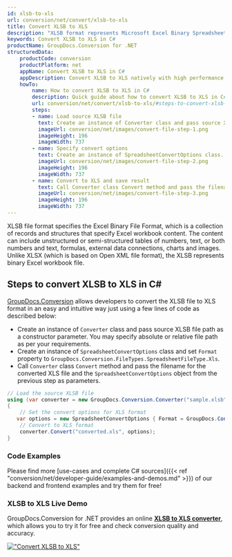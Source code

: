 ```yaml
---
id: xlsb-to-xls
url: conversion/net/convert/xlsb-to-xls
title: Convert XLSB to XLS
description: "XLSB format represents Microsoft Excel Binary Spreadsheet File with .xlsb extension. Learn how to convert XLSB to XLS file programmatically in C# language using GroupDocs.Conversion for .NET library."
keywords: Convert XLSB to XLS in C#
productName: GroupDocs.Conversion for .NET
structuredData:
    productCode: conversion
    productPlatform: net
    appName: Convert XLSB to XLS in C#
    appDescription: Convert XLSB to XLS natively with high performance using C# language and server side GroupDocs.Conversion for .NET APIs, without the use of any software like Microsoft or Open Office.
    howTo:
        name: How to convert XLSB to XLS in C# 
        description: Quick guide about how to convert XLSB to XLS in C# with high performance and accuracy.
        url: conversion/net/convert/xlsb-to-xls/#steps-to-convert-xlsb-to-xls-in-c
        steps:
        - name: Load source XLSB file 
          text: Create an instance of Converter class and pass source XLSB file path as a constructor parameter. You may specify absolute or relative file path as per your requirements. 
          imageUrl: conversion/net/images/convert-file-step-1.png
          imageHeight: 196
          imageWidth: 737
        - name: Specify convert options 
          text: Create an instance of SpreadsheetConvertOptions class.
          imageUrl: conversion/net/images/convert-file-step-2.png
          imageHeight: 196
          imageWidth: 737
        - name: Convert to XLS and save result 
          text: Call Converter class Convert method and pass the filename for the converted HTML file and the SpreadsheetConvertOptions object from the previous step as parameters.
          imageUrl: conversion/net/images/convert-file-step-3.png
          imageHeight: 196
          imageWidth: 737
---
```


XLSB file format specifies the Excel Binary File Format, which is a collection of records and structures that specify Excel workbook content. The content can include unstructured or semi-structured tables of numbers, text, or both numbers and text, formulas, external data connections, charts and images. Unlike XLSX (which is based on Open XML file format), the XLSB represents binary Excel workbook file.

## Steps to convert XLSB to XLS in C#

[GroupDocs.Conversion](https://products.groupdocs.com/conversion/net) allows developers to convert the XLSB file to XLS format in an easy and intuitive way just using a few lines of code as described below:

* Create an instance of `Converter` class and pass source XLSB file path as a constructor parameter. You may specify absolute or relative file path as per your requirements. 
* Create an instance of `SpreadsheetConvertOptions` class and set `Format` property to `GroupDocs.Conversion.FileTypes.SpreadsheetFileType.Xls`.
* Call `Converter` class `Convert` method and pass the filename for the converted XLS file and the `SpreadsheetConvertOptions` object from the previous step as parameters.

```csharp
// Load the source XLSB file
using (var converter = new GroupDocs.Conversion.Converter("sample.xlsb"))
{
    // Set the convert options for XLS format
   var options = new SpreadsheetConvertOptions { Format = GroupDocs.Conversion.FileTypes.SpreadsheetFileType.Xls };
    // Convert to XLS format
    converter.Convert("converted.xls", options);
}
```

### Code Examples

Please find more [use-cases and complete C# sources]({{< ref "conversion/net/developer-guide/examples-and-demos.md" >}}) of our backend and frontend examples and try them for free!

### XLSB to XLS Live Demo

GroupDocs.Conversion for .NET provides an online [**XLSB to XLS converter**](https://products.groupdocs.app/conversion/xlsb-to-xls), which allows you to try it for free and check conversion quality and accuracy.

[!["Convert XLSB to XLS"](conversion/net/images/convert-to-xls/convert-xlsb-to-xls.png)](https://products.groupdocs.app/conversion/xlsb-to-xls)